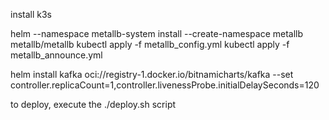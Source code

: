 install k3s

helm --namespace metallb-system install --create-namespace metallb metallb/metallb
kubectl apply -f metallb_config.yml
kubectl apply -f metallb_announce.yml

helm install kafka oci://registry-1.docker.io/bitnamicharts/kafka --set controller.replicaCount=1,controller.livenessProbe.initialDelaySeconds=120

to deploy, execute the ./deploy.sh script
